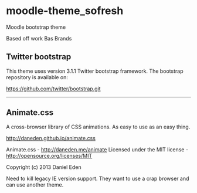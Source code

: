 moodle-theme_sofresh
====================

Moodle bootstrap theme

Based off work Bas Brands


Twitter bootstrap
-----------------
This theme uses version 3.1.1 Twitter bootstrap framework. The bootstrap repository is available on:

https://github.com/twitter/bootstrap.git

-----------------
Animate.css
-----------------
A cross-browser library of CSS animations. As easy to use as an easy thing. 

http://daneden.github.io/animate.css

Animate.css - http://daneden.me/animate
Licensed under the MIT license - http://opensource.org/licenses/MIT

Copyright (c) 2013 Daniel Eden

Need to kill legacy IE version support. They want to use a crap browser and can use another theme.
